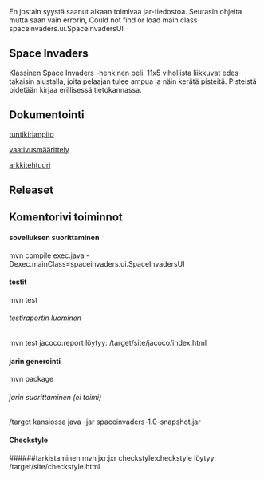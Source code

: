 En jostain syystä saanut aikaan toimivaa jar-tiedostoa. Seurasin ohjeita mutta saan vain errorin, Could not find or load main class spaceinvaders.ui.SpaceInvadersUI


## Space Invaders
Klassinen Space Invaders -henkinen peli. 11x5 vihollista liikkuvat edes takaisin alustalla, joita pelaajan tulee ampua ja näin kerätä pisteitä. Pisteistä pidetään kirjaa erillisessä tietokannassa.

## Dokumentointi
[tuntikirjanpito](https://github.com/sapetus/otm-harjoitustyo/blob/master/dokumentointi/tyoaikakirjanpito.md)

[vaativusmäärittely](https://github.com/sapetus/otm-harjoitustyo/blob/master/dokumentointi/vaatimusmaarittely.md)

[arkkitehtuuri](https://github.com/sapetus/otm-harjoitustyo/blob/master/dokumentointi/arkkitehtuuri.md)

## Releaset


## Komentorivi toiminnot
#### sovelluksen suorittaminen
mvn compile exec:java -Dexec.mainClass=spaceinvaders.ui.SpaceInvadersUI
#### testit
mvn test
###### testiraportin luominen
mvn test jacoco:report
löytyy: /target/site/jacoco/index.html
#### jarin generointi
mvn package
###### jarin suorittaminen (ei toimi)
/target kansiossa java -jar spaceinvaders-1.0-snapshot.jar
#### Checkstyle
######tarkistaminen
mvn jxr:jxr checkstyle:checkstyle
löytyy: /target/site/checkstyle.html 
